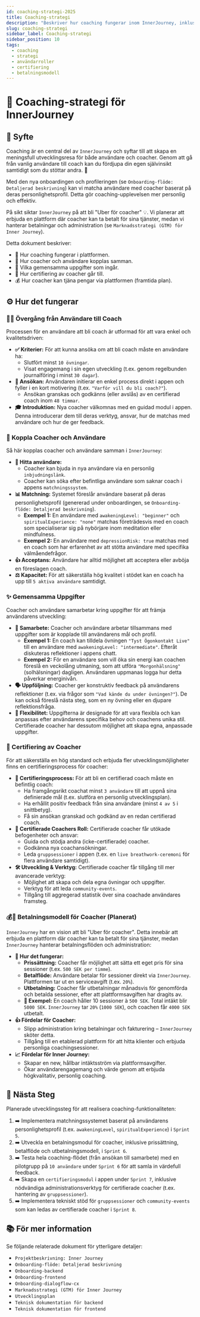```yaml
---
id: coaching-strategi-2025
title: Coaching-strategi
description: "Beskriver hur coaching fungerar inom InnerJourney, inklusive övergången från användare till coach, matchning, uppgifter, certifiering och den planerade betalningsmodellen."
slug: coaching-strategi
sidebar_label: Coaching-strategi
sidebar_position: 10
tags:
  - coaching
  - strategi
  - användarroller
  - certifiering
  - betalningsmodell
---
```


# 📄 Coaching-strategi för InnerJourney

## 🎯 Syfte

Coaching är en central del av `InnerJourney` och syftar till att skapa en meningsfull utvecklingsresa för både användare och coacher. Genom att gå från vanlig användare till coach kan du fördjupa din egen självinsikt samtidigt som du stöttar andra. 🌱

Med den nya onboardingen och profileringen (se `Onboarding-flöde: Detaljerad beskrivning`) kan vi matcha användare med coacher baserat på deras personlighetsprofil. Detta gör coaching-upplevelsen mer personlig och effektiv.

På sikt siktar `InnerJourney` på att bli "Uber för coacher" 💡. Vi planerar att erbjuda en plattform där coacher kan ta betalt för sina tjänster, medan vi hanterar betalningar och administration (se `Marknadsstrategi (GTM) för Inner Journey`).

Detta dokument beskriver:

- 🤝 Hur coaching fungerar i plattformen.
- 🔗 Hur coacher och användare kopplas samman.
- 📝 Vilka gemensamma uppgifter som ingår.
- 📜 Hur certifiering av coacher går till.
- 💰 Hur coacher kan tjäna pengar via plattformen (framtida plan).

## ⚙️ Hur det fungerar

### 🧑‍🏫 Övergång från Användare till Coach

Processen för en användare att bli coach är utformad för att vara enkel och kvalitetsdriven:

- **✅ Kriterier:** För att kunna ansöka om att bli coach måste en användare ha:
    - Slutfört minst `10 övningar`.
    - Visat engagemang i sin egen utveckling (t.ex. genom regelbunden journalföring i minst `30 dagar`).
- **📝 Ansökan:** Användaren initierar en enkel process direkt i appen och fyller i en kort motivering (t.ex. `"Varför vill du bli coach?"`).
    - Ansökan granskas och godkänns (eller avslås) av en certifierad coach inom `48 timmar`.
- **🎓 Introduktion:** Nya coacher välkomnas med en guidad modul i appen. Denna introducerar dem till deras verktyg, ansvar, hur de matchas med användare och hur de ger feedback.

### 🤝 Koppla Coacher och Användare

Så här kopplas coacher och användare samman i `InnerJourney`:

- **🔗 Hitta användare:**
    - Coacher kan bjuda in nya användare via en personlig `inbjudningslänk`.
    - Coacher kan söka efter befintliga användare som saknar coach i appens `matchningssystem`.
- **📊 Matchning:** Systemet föreslår användare baserat på deras personlighetsprofil (genererad under onboardingen, se `Onboarding-flöde: Detaljerad beskrivning`).
    - **Exempel 1:** En användare med `awakeningLevel: "beginner"` och `spiritualExperience: "none"` matchas företrädesvis med en coach som specialiserar sig på nybörjare inom meditation eller mindfulness.
    - **Exempel 2:** En användare med `depressionRisk: true` matchas med en coach som har erfarenhet av att stötta användare med specifika välmåendefrågor.
- **👍 Acceptans:** Användare har alltid möjlighet att acceptera eller avböja en föreslagen coach.
- **⚖️ Kapacitet:** För att säkerställa hög kvalitet i stödet kan en coach ha upp till `5 aktiva användare` samtidigt.

### ✨ Gemensamma Uppgifter

Coacher och användare samarbetar kring uppgifter för att främja användarens utveckling:

- **🤝 Samarbete:** Coacher och användare arbetar tillsammans med uppgifter som är kopplade till användarens mål och profil.
    - **Exempel 1:** En coach kan tilldela övningen `"Tyst Ögonkontakt Live"` till en användare med `awakeningLevel: "intermediate"`. Efteråt diskuteras reflektioner i appens chatt.
    - **Exempel 2:** För en användare som vill öka sin energi kan coachen föreslå en veckolång utmaning, som att utföra `"Morgonhälsning"` (solhälsningar) dagligen. Användaren uppmanas logga hur detta påverkar energinivån.
- **🗣️ Uppföljning:** Coacher ger konstruktiv feedback på användarens reflektioner (t.ex. via frågor som `"Vad kände du under övningen?"`). De kan också föreslå nästa steg, som en ny övning eller en djupare reflektionsfråga.
- **🤸 Flexibilitet:** Uppgifterna är designade för att vara flexibla och kan anpassas efter användarens specifika behov och coachens unika stil. Certifierade coacher har dessutom möjlighet att skapa egna, anpassade uppgifter.

### 📜 Certifiering av Coacher

För att säkerställa en hög standard och erbjuda fler utvecklingsmöjligheter finns en certifieringsprocess för coacher:

- **🏅 Certifieringsprocess:** För att bli en certifierad coach måste en befintlig coach:
    - Ha framgångsrikt coachat minst `3 användare` till att uppnå sina definierade mål (t.ex. slutföra en personlig utvecklingsplan).
    - Ha erhållit positiv feedback från sina användare (minst `4 av 5` i snittbetyg).
    - Få sin ansökan granskad och godkänd av en redan certifierad coach.
- **👑 Certifierade Coachers Roll:** Certifierade coacher får utökade befogenheter och ansvar:
    - Guida och stödja andra (icke-certifierade) coacher.
    - Godkänna nya coachansökningar.
    - Leda `gruppsessioner` i appen (t.ex. en `live breathwork-ceremoni` för flera användare samtidigt).
- **🛠️ Utveckling & Verktyg:** Certifierade coacher får tillgång till mer avancerade verktyg:
    - Möjlighet att skapa och dela egna övningar och uppgifter.
    - Verktyg för att leda `community-events`.
    - Tillgång till aggregerad statistik över sina coachade användares framsteg.

### 💰🚀 Betalningsmodell för Coacher (Planerat)

`InnerJourney` har en vision att bli "Uber för coacher". Detta innebär att erbjuda en plattform där coacher kan ta betalt för sina tjänster, medan `InnerJourney` hanterar betalningsflöden och administration:

- **💸 Hur det fungerar:**
    - **Prissättning:** Coacher får möjlighet att sätta ett eget pris för sina sessioner (t.ex. `500 SEK per timme`).
    - **Betalflöde:** Användare betalar för sessioner direkt via `InnerJourney`. Plattformen tar ut en serviceavgift (t.ex. `20%`).
    - **Utbetalning:** Coacher får utbetalningar månadsvis för genomförda och betalda sessioner, efter att plattformsavgiften har dragits av.
    - **🧾 Exempel:** En coach håller 10 sessioner à `500 SEK`. Total intäkt blir `5000 SEK`. `InnerJourney` tar `20%` (`1000 SEK`), och coachen får `4000 SEK` utbetalt.
- **👍 Fördelar för Coacher:**
    - Slipp administration kring betalningar och fakturering – `InnerJourney` sköter detta.
    - Tillgång till en etablerad plattform för att hitta klienter och erbjuda personliga coachingsessioner.
- **📈 Fördelar för Inner Journey:**
    - Skapar en new, hållbar intäktsström via plattformsavgifter.
    - Ökar användarengagemang och värde genom att erbjuda högkvalitativ, personlig coaching.

## 🚀 Nästa Steg

Planerade utvecklingssteg för att realisera coaching-funktionaliteten:

1.  ➡️ Implementera matchningssystemet baserat på användarens personlighetsprofil (t.ex. `awakeningLevel`, `spiritualExperience`) i `Sprint 5`.
2.  ➡️ Utveckla en betalningsmodul för coacher, inklusive prissättning, betalflöde och utbetalningsmodell, i `Sprint 6`.
3.  ➡️ Testa hela coaching-flödet (från ansökan till samarbete) med en pilotgrupp på `10 användare` under `Sprint 6` för att samla in värdefull feedback.
4.  ➡️ Skapa en `certifieringsmodul` i appen under `Sprint 7`, inklusive nödvändiga administrationsverktyg för certifierade coacher (t.ex. hantering av `gruppsessioner`).
5.  ➡️ Implementera tekniskt stöd för `gruppsessioner` och `community-events` som kan ledas av certifierade coacher i `Sprint 8`.

## 📚 För mer information

Se följande relaterade dokument för ytterligare detaljer:

- `Projektbeskrivning: Inner Journey`
- `Onboarding-flöde: Detaljerad beskrivning`
- `Onboarding-backend`
- `Onboarding-frontend`
- `Onboarding-dialogflow-cx`
- `Marknadsstrategi (GTM) för Inner Journey`
- `Utvecklingsplan`
- `Teknisk dokumentation för backend`
- `Teknisk dokumentation för frontend`